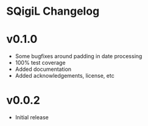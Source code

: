 # SQigiL Changelog

# v0.1.0

* Some bugfixes around padding in date processing
* 100% test coverage
* Added documentation
* Added acknowledgements, license, etc

# v0.0.2

* Initial release
